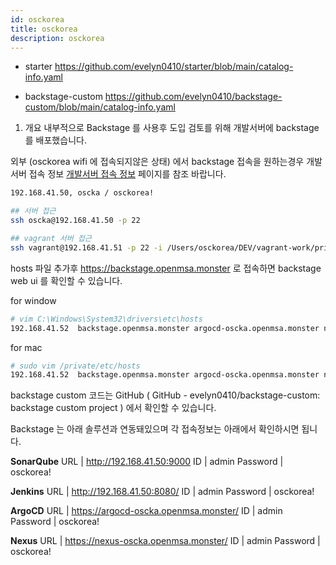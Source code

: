 ```yaml
---
id: osckorea
title: osckorea
description: osckorea
---
```


- starter
https://github.com/evelyn0410/starter/blob/main/catalog-info.yaml

- backstage-custom
https://github.com/evelyn0410/backstage-custom/blob/main/catalog-info.yaml

1. 개요
내부적으로 Backstage 를 사용후 도입 검토를 위해 개발서버에 backstage 를 배포했습니다.

외부 (osckorea wifi 에 접속되지않은 상태) 에서 backstage 접속을 원하는경우 개발서버 접속 정보 [개발서버 접속 정보](https://osc-korea.atlassian.net/wiki/spaces/consulting/pages/822476822) 페이지를 참조 바랍니다.



```sh
192.168.41.50, oscka / osckorea!

## 서버 접근
ssh oscka@192.168.41.50 -p 22

## vagrant 서버 접근
ssh vagrant@192.168.41.51 -p 22 -i /Users/osckorea/DEV/vagrant-work/private-key/dev2-51-private-key
```

hosts 파일 추가후 https://backstage.openmsa.monster 로 접속하면 backstage web ui 를 확인할 수 있습니다.

for window

```sh
# vim C:\Windows\System32\drivers\etc\hosts
192.168.41.52  backstage.openmsa.monster argocd-oscka.openmsa.monster nexus-oscka.openmsa.monster docker.openmsa.monster
```

for mac

```sh
# sudo vim /private/etc/hosts
192.168.41.52  backstage.openmsa.monster argocd-oscka.openmsa.monster nexus-oscka.openmsa.monster docker.openmsa.monster
```
 

backstage custom 코드는 GitHub  (  GitHub - evelyn0410/backstage-custom: backstage custom project  ) 에서 확인할 수 있습니다.

Backstage 는 아래 솔루션과 연동돼있으며 각 접속정보는 아래에서 확인하시면 됩니다.

**SonarQube**
URL          | http://192.168.41.50:9000
ID             | admin
Password | osckorea!

**Jenkins**
URL          | http://192.168.41.50:8080/
ID             | admin
Password | osckorea!

**ArgoCD**
URL          | https://argocd-oscka.openmsa.monster/
ID             | admin
Password | osckorea!

**Nexus**
URL | https://nexus-oscka.openmsa.monster/
ID | admin
Password | osckorea!



## 